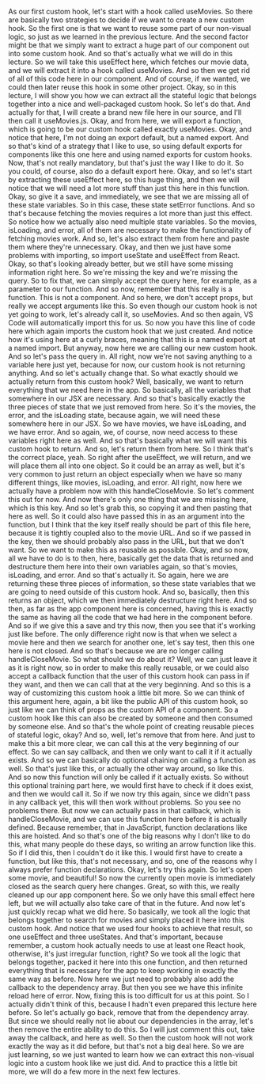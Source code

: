 As our first custom hook,
let's start with a hook called useMovies.
So there are basically two strategies to decide
if we want to create a new custom hook.
So the first one
is that we want to reuse some part of our non-visual logic,
so just as we learned in the previous lecture.
And the second factor might be
that we simply want to extract a huge part of our component
out into some custom hook.
And so that's actually what we will do in this lecture.
So we will take this useEffect here,
which fetches our movie data,
and we will extract it into a hook called useMovies.
And so then we get rid of all of this code
here in our component.
And of course, if we wanted,
we could then later reuse this hook in some other project.
Okay, so in this lecture,
I will show you how we can extract all the stateful logic
that belongs together
into a nice and well-packaged custom hook.
So let's do that.
And actually for that,
I will create a brand new file here in our source,
and I'll then call it useMovies.js.
Okay, and from here, we will export a function,
which is going to be our custom hook
called exactly useMovies.
Okay, and notice that here,
I'm not doing an export default, but a named export.
And so that's kind of a strategy that I like to use,
so using default exports for components like this one here
and using named exports for custom hooks.
Now, that's not really mandatory,
but that's just the way I like to do it.
So you could, of course, also do a default export here.
Okay, and so let's start
by extracting these useEffect here,
so this huge thing,
and then we will notice
that we will need a lot more stuff than just this
here in this function.
Okay, so give it a save, and immediately,
we see that we are missing all of these state variables.
So in this case, these state setError functions.
And so that's because fetching the movies
requires a lot more than just this effect.
So notice how we actually also need
multiple state variables.
So the movies, isLoading, and error,
all of them are necessary
to make the functionality of fetching movies work.
And so, let's also extract them from here
and paste them where they're unnecessary.
Okay, and then we just have some problems with importing,
so import useState
and useEffect from React.
Okay, so that's looking already better,
but we still have some missing information right here.
So we're missing the key and we're missing the query.
So to fix that, we can simply accept the query here,
for example, as a parameter to our function.
And so now, remember that this really is a function.
This is not a component.
And so here, we don't accept props,
but really we accept arguments like this.
So even though our custom hook is not yet going to work,
let's already call it, so useMovies.
And so then again,
VS Code will automatically import this for us.
So now you have this line of code here
which again imports the custom hook that we just created.
And notice how it's using here at a curly braces,
meaning that this is a named export at a named import.
But anyway, now here we are calling our new custom hook.
And so let's pass the query in.
All right,
now we're not saving anything to a variable here just yet,
because for now, our custom hook is not returning anything.
And so let's actually change that.
So what exactly should we actually return
from this custom hook?
Well, basically, we want to return everything
that we need here in the app.
So basically,
all the variables that somewhere in our JSX are necessary.
And so that's basically exactly the three pieces of state
that we just removed from here.
So it's the movies, the error, and the isLoading state,
because again, we will need these somewhere here in our JSX.
So we have movies, we have isLoading, and we have error.
And so again, we, of course,
now need access to these variables right here as well.
And so that's basically what we will want
this custom hook to return.
And so, let's return them from here.
So I think that's the correct place, yeah.
So right after the useEffect, we will return,
and we will place them all into one object.
So it could be an array as well,
but it's very common to just return an object
especially when we have so many different things,
like movies, isLoading, and error.
All right, now here we actually have a problem now
with this handleCloseMovie.
So let's comment this out for now.
And now there's only one thing that we are missing here,
which is this key.
And so let's grab this, so copying it
and then pasting that here as well.
So it could also have passed this in
as an argument into the function,
but I think that the key itself
really should be part of this file here,
because it is tightly coupled also to the movie URL.
And so if we passed in the key,
then we should probably also pass in the URL,
but that we don't want.
So we want to make this as reusable as possible.
Okay, and so now, all we have to do is to then, here,
basically get the data that is returned
and destructure them here into their own variables again,
so that's movies, isLoading, and error.
And so that's actually it.
So again,
here we are returning these three pieces of information,
so these state variables
that we are going to need outside of this custom hook.
And so, basically, then this returns an object,
which we then immediately destructure right here.
And so then,
as far as the app component here is concerned,
having this is exactly the same as having all the code
that we had here in the component before.
And so if we give this a save and try this now,
then you see that it's working just like before.
The only difference right now
is that when we select a movie here
and then we search for another one, let's say test,
then this one here is not closed.
And so that's because we are no longer calling
handleCloseMovie.
So what should we do about it?
Well, we can just leave it as it is right now,
so in order to make this really reusable,
or we could also accept a callback function
that the user of this custom hook can pass in if they want,
and then we can call that at the very beginning.
And so this is a way of customizing this custom hook
a little bit more.
So we can think of this argument here,
again, a bit like the public API of this custom hook,
so just like we can think of props
as the custom API of a component.
So a custom hook like this can also be created by someone
and then consumed by someone else.
And so that's the whole point of creating reusable pieces
of stateful logic, okay?
And so, well, let's remove that from here.
And just to make this a bit more clear,
we can call this at the very beginning of our effect.
So we can say callback,
and then we only want to call it if it actually exists.
And so we can basically do optional chaining
on calling a function as well.
So that's just like this,
or actually the other way around, so like this.
And so now this function will only be called
if it actually exists.
So without this optional training part here,
we would first have to check if it does exist,
and then we would call it.
So if we now try this again,
since we didn't pass in any callback yet,
this will then work without problems.
So you see no problems there.
But now we can actually pass in that callback,
which is handleCloseMovie,
and we can use this function here
before it is actually defined.
Because remember, that in JavaScript,
function declarations like this are hoisted.
And so that's one of the big reasons
why I don't like to do this,
what many people do these days,
so writing an arrow function like this.
So if I did this, then I couldn't do it like this.
I would first have to create a function,
but like this, that's not necessary,
and so, one of the reasons
why I always prefer function declarations.
Okay, let's try this again.
So let's open some movie,
and beautiful!
So now the currently open movie is immediately closed
as the search query here changes.
Great, so with this,
we really cleaned up our app component here.
So we only have this small effect here left,
but we will actually also take care of that in the future.
And now let's just quickly recap what we did here.
So basically, we took all the logic that belongs together
to search for movies
and simply placed it here into this custom hook.
And notice that we used four hooks to achieve that result,
so one useEffect and three useStates.
And that's important, because remember,
a custom hook actually needs to use at least one React hook,
otherwise, it's just irregular function, right?
So we took all the logic that belongs together,
packed it here into this one function,
and then returned everything that is necessary for the app
to keep working in exactly the same way as before.
Now here we just need to probably also add the callback
to the dependency array.
But then you see we have this infinite reload here of error.
Now, fixing this is too difficult for us at this point.
So I actually didn't think of this,
because I hadn't even prepared this lecture here before.
So let's actually go back,
remove that from the dependency array.
But since we should really not lie
about our dependencies in the array,
let's then remove the entire ability to do this.
So I will just comment this out,
take away the callback, and here as well.
So then the custom hook will not work
exactly the way as it did before,
but that's not a big deal here.
So we are just learning,
so we just wanted to learn
how we can extract this non-visual logic into a custom hook
like we just did.
And to practice this a little bit more,
we will do a few more in the next few lectures.